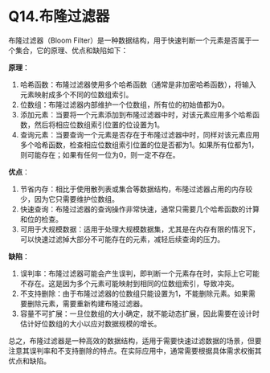 # Q14.布隆过滤器

布隆过滤器（Bloom Filter）是一种数据结构，用于快速判断一个元素是否属于一个集合，它的原理、优点和缺陷如下：

**原理**：

1. 哈希函数：布隆过滤器使用多个哈希函数（通常是非加密哈希函数），将输入元素映射成多个不同的位数组索引。
2. 位数组：布隆过滤器内部维护一个位数组，所有位的初始值都为0。
3. 添加元素：当要将一个元素添加到布隆过滤器中时，对该元素应用多个哈希函数，然后将相应位数组索引位置的位设置为1。
4. 查询元素：当要查询一个元素是否存在于布隆过滤器中时，同样对该元素应用多个哈希函数，检查相应位数组索引位置的位是否都为1。如果所有位都为1，则可能存在；如果有任何一位为0，则一定不存在。

**优点**：

1. 节省内存：相比于使用散列表或集合等数据结构，布隆过滤器占用的内存较少，因为它只需要维护位数组。
2. 快速查询：布隆过滤器的查询操作非常快速，通常只需要几个哈希函数的计算和位的检查。
3. 可用于大规模数据：适用于处理大规模数据集，尤其是在内存有限的情况下，可以快速过滤掉大部分不可能存在的元素，减轻后续查询的压力。

**缺陷**：

1. 误判率：布隆过滤器可能会产生误判，即判断一个元素存在时，实际上它可能不存在。这是因为多个元素可能映射到相同的位数组索引，导致冲突。
2. 不支持删除：由于布隆过滤器的位数组只能设置为1，不能删除元素。如果需要删除元素，需要重新构建布隆过滤器。
3. 容量不可扩展：一旦位数组的大小确定，就不能动态扩展，因此需要在设计时估计好位数组的大小以应对数据规模的增长。

总之，布隆过滤器是一种高效的数据结构，适用于需要快速过滤数据的场景，但要注意其误判率和不支持删除的特点。在实际应用中，通常需要根据具体需求权衡其优点和缺陷。